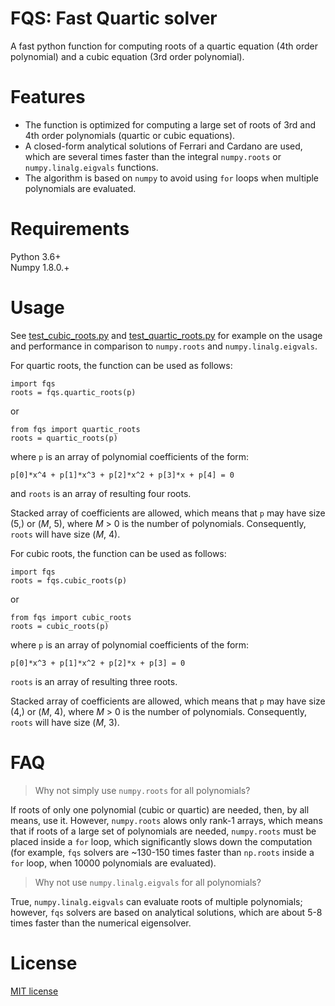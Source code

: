 # FQS: Fast Quartic solver

A fast python function for computing roots of a quartic equation (4th order polynomial) and a cubic equation (3rd order polynomial).


# Features

 * The function is optimized for computing a large set of roots of 3rd and 4th order polynomials (quartic or cubic equations).
 * A closed-form analytical solutions of Ferrari and Cardano are used, which are several times faster than the integral `numpy.roots` or `numpy.linalg.eigvals` functions.
 * The algorithm is based on `numpy` to avoid using `for` loops when multiple polynomials are evaluated.
 
 
 # Requirements
 
 Python 3.6+  
 Numpy 1.8.0.+
 
 
 # Usage
 
See [test_cubic_roots.py](test_cubic_roots.py) and [test_quartic_roots.py](test_quartic_roots.py) for example on the usage and performance in comparison to `numpy.roots` and `numpy.linalg.eigvals`.

For quartic roots, the function can be used as follows:
 
 ```
 import fqs
 roots = fqs.quartic_roots(p)
 
 ```
 
 or
 
  ```
 from fqs import quartic_roots
 roots = quartic_roots(p)
 ```

 where `p` is an array of polynomial coefficients of the form:
 ```
 p[0]*x^4 + p[1]*x^3 + p[2]*x^2 + p[3]*x + p[4] = 0
 ```
 
 and `roots` is an array of resulting four roots.  
 
 Stacked array of coefficients are allowed, which means that `p` may have size (5,) or (_M_, 5), where _M_ > 0 is the number of polynomials. Consequently, `roots` will have size (_M_, 4).

 
 For cubic roots, the function can be used as follows:
 
 ```
 import fqs
 roots = fqs.cubic_roots(p)
 
 ```
 
 or
 
  ```
 from fqs import cubic_roots
 roots = cubic_roots(p)
 ```

 where `p` is an array of polynomial coefficients of the form:
 ```
p[0]*x^3 + p[1]*x^2 + p[2]*x + p[3] = 0
 ```
 
 `roots` is an array of resulting three roots.  
 
 Stacked array of coefficients are allowed, which means that `p` may have size (4,) or (_M_, 4), where _M_ > 0 is the number of polynomials. Consequently, `roots` will have size (_M_, 3).


 
 # FAQ

 > Why not simply use `numpy.roots` for all polynomials?
 
 If roots of only one polynomial (cubic or quartic) are needed, then, by all means, use it. However, `numpy.roots` alows only rank-1 arrays, which means that if roots of a large set of polynomials are needed, `numpy.roots` must be placed inside a `for` loop, which significantly slows down the computation (for example, `fqs` solvers are ~130-150 times faster than `np.roots` inside a `for` loop, when 10000 polynomials are evaluated).
 
 > Why not use `numpy.linalg.eigvals` for all polynomials?
 
 True, `numpy.linalg.eigvals` can evaluate roots of multiple polynomials; however, `fqs` solvers are based on analytical solutions, which are about 5-8 times faster than the numerical eigensolver.
 
 
 # License
 
[MIT license](LICENSE)


